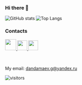 ### Hi there 👋

![GitHub stats](https://github-readme-stats.vercel.app/api?username=Dandamaev&layout=compact&show_icons=true&theme=github_dark)
![Top Langs](https://github-readme-stats.vercel.app/api/top-langs/?username=Dandamaev&layout=compact&show_icons=true&theme=github_dark)

### Contacts

<a target="_blank" href="https://vk.com/dandamaevg">
<img width="36" src="https://img.icons8.com/plasticine/512/vk-circled.png" />
</a>
<a target="_blank" href="https://t.me/dandamaev">
<img width=32" src="https://img.icons8.com/color/512/telegram-app.png" />
</a>
<a target="_blank" href="mailto:dandamaev.g@yandex.ru">
<img width="32" src="https://img.icons8.com/fluency/512/mail.png" />
</a>

<br>
<br>
<br>

My email: dandamaev.g@yandex.ru
                                                                 
![visitors](https://visitor-badge.laobi.icu/badge?page_id=Dandamaev.Dandamaev)
